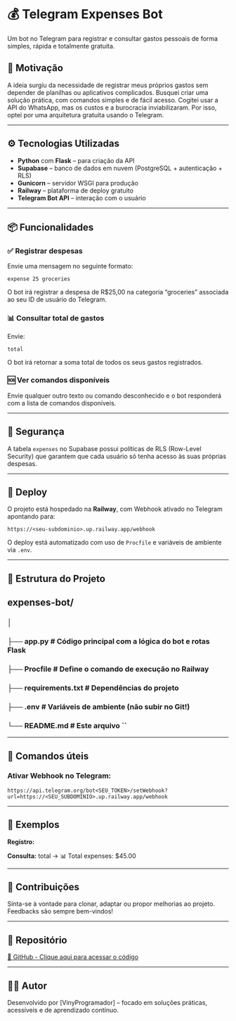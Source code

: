 # 💰 Telegram Expenses Bot

Um bot no Telegram para registrar e consultar gastos pessoais de forma simples, rápida e totalmente gratuita.

## 🧠 Motivação

A ideia surgiu da necessidade de registrar meus próprios gastos sem depender de planilhas ou aplicativos complicados. Busquei criar uma solução prática, com comandos simples e de fácil acesso. Cogitei usar a API do WhatsApp, mas os custos e a burocracia inviabilizaram. Por isso, optei por uma arquitetura gratuita usando o Telegram.

---

## ⚙️ Tecnologias Utilizadas

- **Python** com **Flask** – para criação da API
- **Supabase** – banco de dados em nuvem (PostgreSQL + autenticação + RLS)
- **Gunicorn** – servidor WSGI para produção
- **Railway** – plataforma de deploy gratuito
- **Telegram Bot API** – interação com o usuário

---

## 📦 Funcionalidades

### ✅ Registrar despesas
Envie uma mensagem no seguinte formato:

`` expense 25 groceries ``


O bot irá registrar a despesa de R$25,00 na categoria “groceries” associada ao seu ID de usuário do Telegram.

### 📊 Consultar total de gastos

Envie:

`` total ``

O bot irá retornar a soma total de todos os seus gastos registrados.

### 🆘 Ver comandos disponíveis
Envie qualquer outro texto ou comando desconhecido e o bot responderá com a lista de comandos disponíveis.

---

## 🔐 Segurança

A tabela `expenses` no Supabase possui políticas de RLS (Row-Level Security) que garantem que cada usuário só tenha acesso às suas próprias despesas.

---

## 🚀 Deploy

O projeto está hospedado na **Railway**, com Webhook ativado no Telegram apontando para:

`` https://<seu-subdominio>.up.railway.app/webhook ``


O deploy está automatizado com uso de `Procfile` e variáveis de ambiente via `.env`.

---

## 📁 Estrutura do Projeto


## expenses-bot/
### │
### ├── app.py # Código principal com a lógica do bot e rotas Flask
### ├── Procfile # Define o comando de execução no Railway
### ├── requirements.txt # Dependências do projeto
### ├── .env # Variáveis de ambiente (não subir no Git!)
### └── README.md # Este arquivo ``


---

## 📎 Comandos úteis

### Ativar Webhook no Telegram:
 
 `` https://api.telegram.org/bot<SEU_TOKEN>/setWebhook? ``
 `` url=https://<SEU_SUBDOMINIO>.up.railway.app/webhook ``

---

## 🧪 Exemplos

**Registro:**


**Consulta:**
 total
→ 📊 Total expenses: $45.00


---

## 🧩 Contribuições

Sinta-se à vontade para clonar, adaptar ou propor melhorias ao projeto. Feedbacks são sempre bem-vindos!

---

## 🔗 Repositório

[🔗 GitHub - Clique aqui para acessar o código](https://github.com/VinyProgramador/expenses_bot)

---

## 👨‍💻 Autor

Desenvolvido por [VinyProgramador] – focado em soluções práticas, acessíveis e de aprendizado contínuo.





